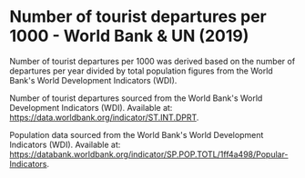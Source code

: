 # Number of tourist departures per 1000 - World Bank & UN (2019)

Number of tourist departures per 1000 was derived based on the number of departures per year divided by total population figures from the World Bank's World Development Indicators (WDI).

Number of tourist departures sourced from the World Bank's World Development Indicators (WDI). Available at: https://data.worldbank.org/indicator/ST.INT.DPRT.

Population data sourced from the World Bank's World Development Indicators (WDI). Available at: https://databank.worldbank.org/indicator/SP.POP.TOTL/1ff4a498/Popular-Indicators.